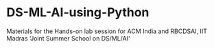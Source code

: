 # DS-ML-AI-using-Python
Materials for the Hands-on lab session for ACM India and RBCDSAI, IIT Madras 'Joint Summer School on DS/ML/AI'
